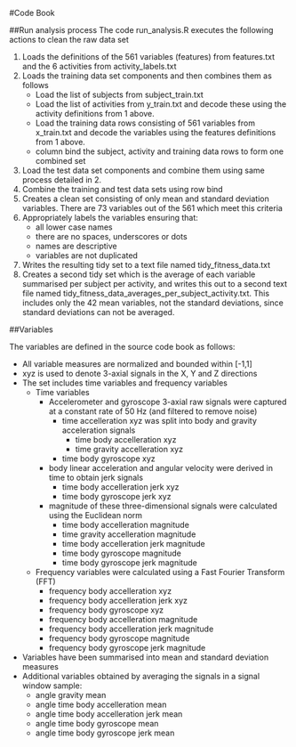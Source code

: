 #Code Book

##Run analysis process
The code run_analysis.R executes the following actions to clean the raw data set 
 1. Loads the definitions of the 561 variables (features) from features.txt and the 6 activities from activity_labels.txt
 2. Loads the training data set components and then combines them as follows
    * Load the list of subjects from subject_train.txt
    * Load the list of activities from y_train.txt and decode these using the activity definitions from 1 above.
    * Load the training data rows consisting of 561 variables from x_train.txt and decode the variables using the features definitions from 1 above.
    * column bind the subject, activity and training data rows to form one combined set
 3. Load the test data set components and combine them using same process detailed in 2.
 4. Combine the training and test data sets using row bind
 5. Creates a clean set consisting of only mean and standard deviation variables. There are 73 variables out of the 561 which meet this criteria
 6. Appropriately labels the variables ensuring that: 
    * all lower case names
    * there are no spaces, underscores or dots
    * names are descriptive
    * variables are not duplicated
 7. Writes the resulting tidy set to a text file named tidy_fitness_data.txt
 8. Creates a second tidy set which is the average of each variable summarised per subject per activity, and writes this out to a second text file named tidy_fitness_data_averages_per_subject_activity.txt. This includes only the 42 mean variables, not the standard deviations, since standard deviations can not be averaged.
 
##Variables

The variables are defined in the source code book as follows:
 * All variable measures are normalized and bounded within [-1,1]
 * xyz is used to denote 3-axial signals in the X, Y and Z directions 
 * The set includes time variables and frequency variables
   * Time variables 
     * Accelerometer and gyroscope 3-axial raw signals were captured at a constant rate of 50 Hz (and filtered to remove noise)
       * time accelleration xyz was split into body and gravity acceleration signals 
         * time body accelleration xyz 
         * time gravity accelleration xyz 
       * time body gyroscope xyz 
     * body linear acceleration and angular velocity were derived in time to obtain jerk signals 
       * time body accelleration jerk xyz 
       * time body gyroscope jerk xyz 
     * magnitude of these three-dimensional signals were calculated using the Euclidean norm
       * time body accelleration magnitude 
       * time gravity accelleration magnitude 
       * time body accelleration jerk magnitude 
       * time body gyroscope magnitude 
       * time body gyroscope jerk magnitude  
   * Frequency variables were calculated using a Fast Fourier Transform (FFT)  
     * frequency body accelleration xyz 
     * frequency body accelleration jerk xyz  
     * frequency body gyroscope xyz 
     * frequency body accelleration magnitude 
     * frequency body accelleration jerk magnitude  
     * frequency body gyroscope magnitude 
     * frequency body gyroscope jerk magnitude 
 * Variables have been summarised into mean and standard deviation measures
 * Additional variables obtained by averaging the signals in a signal window sample:
   * angle gravity mean 
   * angle time body accelleration mean 
   * angle time body accelleration jerk mean 
   * angle time body gyroscope mean 
   * angle time body gyroscope jerk mean 
